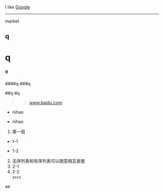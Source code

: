 I like [Google](https://www.google.com/)
***
market  <br/>

q
--
q
==
#####   q ##
####q
###q

##q
#q
>>www.baidu.com  
* nihao

+ nihao  
1. 第一层
  * 1-1
  + 1-2
2. 无序列表和有序列表可以随意相互嵌套
  1. 2-1
  2. 2-2  
`asss`

aa